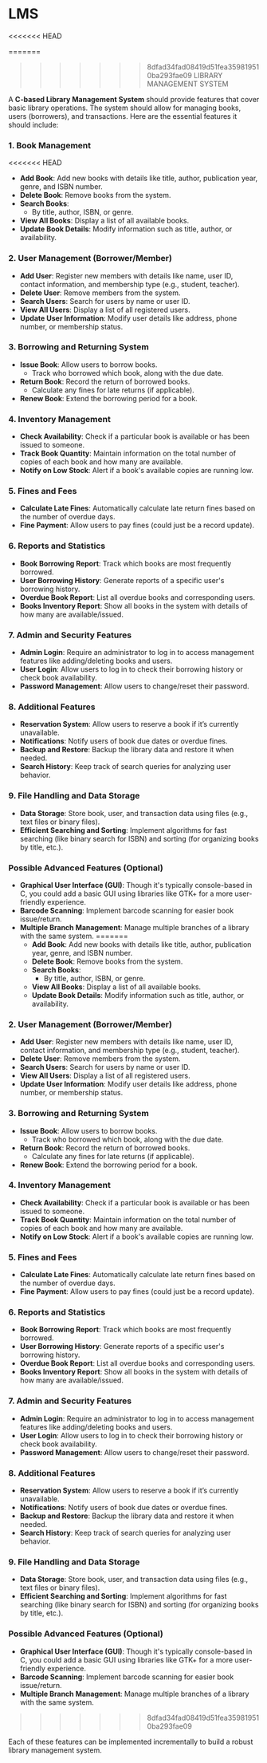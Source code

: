 # LMS
<<<<<<< HEAD

=======
>>>>>>> 8dfad34fad08419d51fea359819510ba293fae09
LIBRARY MANAGEMENT SYSTEM

A **C-based Library Management System** should provide features that cover basic library operations. The system should allow for managing books, users (borrowers), and transactions. Here are the essential features it should include:

### 1. **Book Management**
<<<<<<< HEAD

- **Add Book**: Add new books with details like title, author, publication year, genre, and ISBN number.
- **Delete Book**: Remove books from the system.
- **Search Books**:
  - By title, author, ISBN, or genre.
- **View All Books**: Display a list of all available books.
- **Update Book Details**: Modify information such as title, author, or availability.

### 2. **User Management (Borrower/Member)**

- **Add User**: Register new members with details like name, user ID, contact information, and membership type (e.g., student, teacher).
- **Delete User**: Remove members from the system.
- **Search Users**: Search for users by name or user ID.
- **View All Users**: Display a list of all registered users.
- **Update User Information**: Modify user details like address, phone number, or membership status.

### 3. **Borrowing and Returning System**

- **Issue Book**: Allow users to borrow books.
  - Track who borrowed which book, along with the due date.
- **Return Book**: Record the return of borrowed books.
  - Calculate any fines for late returns (if applicable).
- **Renew Book**: Extend the borrowing period for a book.

### 4. **Inventory Management**

- **Check Availability**: Check if a particular book is available or has been issued to someone.
- **Track Book Quantity**: Maintain information on the total number of copies of each book and how many are available.
- **Notify on Low Stock**: Alert if a book's available copies are running low.

### 5. **Fines and Fees**

- **Calculate Late Fines**: Automatically calculate late return fines based on the number of overdue days.
- **Fine Payment**: Allow users to pay fines (could just be a record update).

### 6. **Reports and Statistics**

- **Book Borrowing Report**: Track which books are most frequently borrowed.
- **User Borrowing History**: Generate reports of a specific user's borrowing history.
- **Overdue Book Report**: List all overdue books and corresponding users.
- **Books Inventory Report**: Show all books in the system with details of how many are available/issued.

### 7. **Admin and Security Features**

- **Admin Login**: Require an administrator to log in to access management features like adding/deleting books and users.
- **User Login**: Allow users to log in to check their borrowing history or check book availability.
- **Password Management**: Allow users to change/reset their password.

### 8. **Additional Features**

- **Reservation System**: Allow users to reserve a book if it’s currently unavailable.
- **Notifications**: Notify users of book due dates or overdue fines.
- **Backup and Restore**: Backup the library data and restore it when needed.
- **Search History**: Keep track of search queries for analyzing user behavior.

### 9. **File Handling and Data Storage**

- **Data Storage**: Store book, user, and transaction data using files (e.g., text files or binary files).
- **Efficient Searching and Sorting**: Implement algorithms for fast searching (like binary search for ISBN) and sorting (for organizing books by title, etc.).

### Possible Advanced Features (Optional)

- **Graphical User Interface (GUI)**: Though it's typically console-based in C, you could add a basic GUI using libraries like GTK+ for a more user-friendly experience.
- **Barcode Scanning**: Implement barcode scanning for easier book issue/return.
- **Multiple Branch Management**: Manage multiple branches of a library with the same system.
=======
   - **Add Book**: Add new books with details like title, author, publication year, genre, and ISBN number.
   - **Delete Book**: Remove books from the system.
   - **Search Books**:
     - By title, author, ISBN, or genre.
   - **View All Books**: Display a list of all available books.
   - **Update Book Details**: Modify information such as title, author, or availability.

### 2. **User Management (Borrower/Member)**
   - **Add User**: Register new members with details like name, user ID, contact information, and membership type (e.g., student, teacher).
   - **Delete User**: Remove members from the system.
   - **Search Users**: Search for users by name or user ID.
   - **View All Users**: Display a list of all registered users.
   - **Update User Information**: Modify user details like address, phone number, or membership status.

### 3. **Borrowing and Returning System**
   - **Issue Book**: Allow users to borrow books.
     - Track who borrowed which book, along with the due date.
   - **Return Book**: Record the return of borrowed books.
     - Calculate any fines for late returns (if applicable).
   - **Renew Book**: Extend the borrowing period for a book.

### 4. **Inventory Management**
   - **Check Availability**: Check if a particular book is available or has been issued to someone.
   - **Track Book Quantity**: Maintain information on the total number of copies of each book and how many are available.
   - **Notify on Low Stock**: Alert if a book's available copies are running low.

### 5. **Fines and Fees**
   - **Calculate Late Fines**: Automatically calculate late return fines based on the number of overdue days.
   - **Fine Payment**: Allow users to pay fines (could just be a record update).

### 6. **Reports and Statistics**
   - **Book Borrowing Report**: Track which books are most frequently borrowed.
   - **User Borrowing History**: Generate reports of a specific user's borrowing history.
   - **Overdue Book Report**: List all overdue books and corresponding users.
   - **Books Inventory Report**: Show all books in the system with details of how many are available/issued.

### 7. **Admin and Security Features**
   - **Admin Login**: Require an administrator to log in to access management features like adding/deleting books and users.
   - **User Login**: Allow users to log in to check their borrowing history or check book availability.
   - **Password Management**: Allow users to change/reset their password.

### 8. **Additional Features**
   - **Reservation System**: Allow users to reserve a book if it’s currently unavailable.
   - **Notifications**: Notify users of book due dates or overdue fines.
   - **Backup and Restore**: Backup the library data and restore it when needed.
   - **Search History**: Keep track of search queries for analyzing user behavior.

### 9. **File Handling and Data Storage**
   - **Data Storage**: Store book, user, and transaction data using files (e.g., text files or binary files).
   - **Efficient Searching and Sorting**: Implement algorithms for fast searching (like binary search for ISBN) and sorting (for organizing books by title, etc.).

### Possible Advanced Features (Optional)
   - **Graphical User Interface (GUI)**: Though it's typically console-based in C, you could add a basic GUI using libraries like GTK+ for a more user-friendly experience.
   - **Barcode Scanning**: Implement barcode scanning for easier book issue/return.
   - **Multiple Branch Management**: Manage multiple branches of a library with the same system.
>>>>>>> 8dfad34fad08419d51fea359819510ba293fae09

Each of these features can be implemented incrementally to build a robust library management system.
